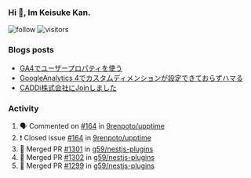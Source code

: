 ### Hi 👋, Im Keisuke Kan.

<!--
**9renpoto/9renpoto** is a ✨ _special_ ✨ repository because its `README.md` (this file) appears on your GitHub profile.

Here are some ideas to get you started:

- 🔭 I’m currently working on ...
- 🌱 I’m currently learning ...
- 👯 I’m looking to collaborate on ...
- 🤔 I’m looking for help with ...
- 💬 Ask me about ...
- 📫 How to reach me: ...
- 😄 Pronouns: ...
- ⚡ Fun fact: ...
-->

![follow](https://img.shields.io/github/followers/9renpoto?label=Follow&style=social)
![visitors](https://komarev.com/ghpvc/?username=9renpoto&label=Profile%20views&color=0e75b6&style=flat)

### Blogs posts

<!-- BLOG-POST-LIST:START -->
- [GA4でユーザープロパティを使う](https://9renpoto.dev/2021/02/21/google-analytics-4-user-properties/)
- [GoogleAnalytics 4でカスタムディメンションが設定できておらずハマる](https://9renpoto.dev/2021/02/13/google-analytics-4/)
- [CADDi株式会社にJoinしました](https://9renpoto.dev/2020/12/05/join/)
<!-- BLOG-POST-LIST:END -->

### Activity

<!--START_SECTION:activity-->
1. 🗣 Commented on [#164](https://github.com/9renpoto/upptime/issues/164) in [9renpoto/upptime](https://github.com/9renpoto/upptime)
2. ❗️ Closed issue [#164](https://github.com/9renpoto/upptime/issues/164) in [9renpoto/upptime](https://github.com/9renpoto/upptime)
3. 🎉 Merged PR [#1301](https://github.com/g59/nestjs-plugins/pull/1301) in [g59/nestjs-plugins](https://github.com/g59/nestjs-plugins)
4. 🎉 Merged PR [#1302](https://github.com/g59/nestjs-plugins/pull/1302) in [g59/nestjs-plugins](https://github.com/g59/nestjs-plugins)
5. 🎉 Merged PR [#1299](https://github.com/g59/nestjs-plugins/pull/1299) in [g59/nestjs-plugins](https://github.com/g59/nestjs-plugins)
<!--END_SECTION:activity-->

<!--START_SECTION:waka-->
<!--END_SECTION:waka-->
